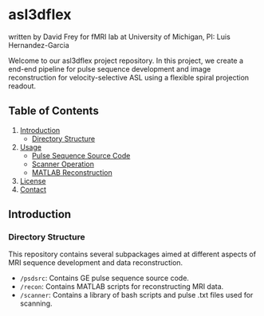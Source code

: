 # asl3dflex
written by David Frey for fMRI lab at University of Michigan, PI: Luis Hernandez-Garcia

Welcome to our asl3dflex project repository. In this project, we create a end-end pipeline for pulse sequence development and image reconstruction for velocity-selective ASL using a flexible spiral projection readout.

## Table of Contents

1. [Introduction](#introduction)
    - [Directory Structure](#directory-structure)
4. [Usage](#usage)
    - [Pulse Sequence Source Code](#pulse-sequence-source-code)
    - [Scanner Operation](#scanner-operation)
    - [MATLAB Reconstruction](#matlab-reconstruction)
6. [License](#license)
7. [Contact](#contact)

## Introduction

### Directory Structure
This repository contains several subpackages aimed at different aspects of MRI sequence development and data reconstruction. 

- `/psdsrc`: Contains GE pulse sequence source code.
- `/recon`: Contains MATLAB scripts for reconstructing MRI data.
- `/scanner`: Contains a library of bash scripts and pulse .txt files used for scanning.




